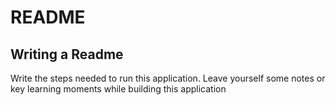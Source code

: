 # README
## Writing a Readme
Write the steps needed to run this application. Leave yourself some notes or key learning moments while building this application

